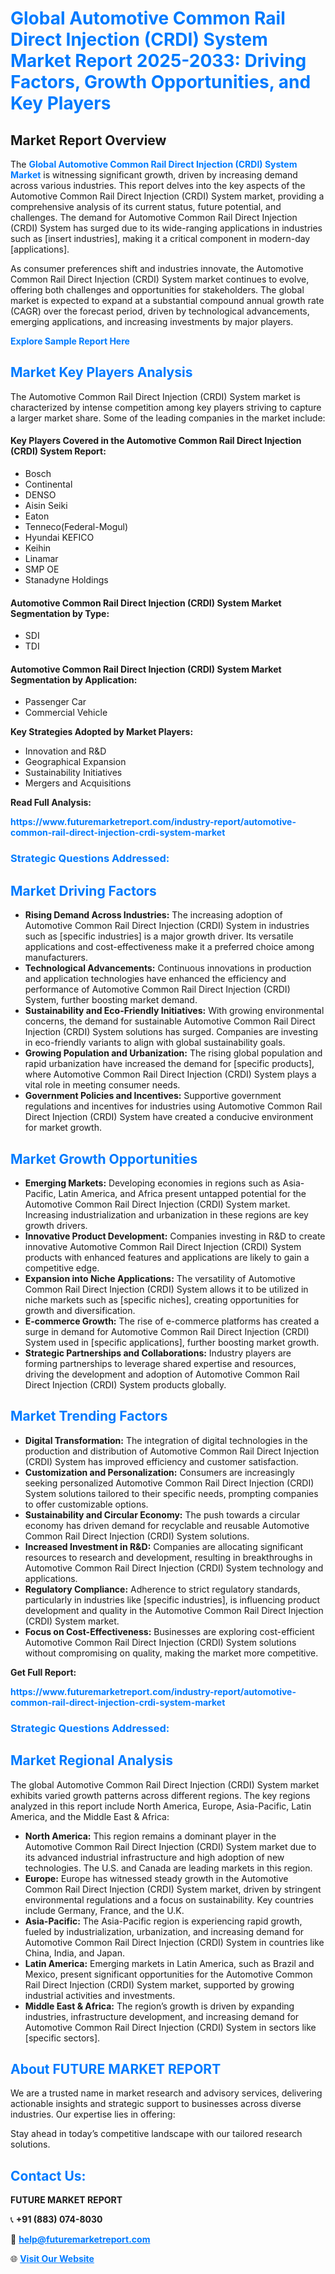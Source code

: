 <h1 style="color: #007BFF;">Global Automotive Common Rail Direct Injection (CRDI) System Market Report 2025-2033: Driving Factors, Growth Opportunities, and Key Players</h1>

<section id="overview">
<h2>Market Report Overview</h2>
<p>The <a href="https://www.futuremarketreport.com/industry-report/automotive-common-rail-direct-injection-crdi-system-market" style="color: #007BFF; text-decoration: none;"><strong>Global Automotive Common Rail Direct Injection (CRDI) System Market</strong></a> is witnessing significant growth, driven by increasing demand across various industries. This report delves into the key aspects of the Automotive Common Rail Direct Injection (CRDI) System market, providing a comprehensive analysis of its current status, future potential, and challenges. The demand for Automotive Common Rail Direct Injection (CRDI) System has surged due to its wide-ranging applications in industries such as [insert industries], making it a critical component in modern-day [applications].</p>
<p>As consumer preferences shift and industries innovate, the Automotive Common Rail Direct Injection (CRDI) System market continues to evolve, offering both challenges and opportunities for stakeholders. The global market is expected to expand at a substantial compound annual growth rate (CAGR) over the forecast period, driven by technological advancements, emerging applications, and increasing investments by major players.</p>
</section>

<section id="overview">
<p><a href="https://www.futuremarketreport.com/request-sample/reportId=56162" style="color: #007BFF; text-decoration: none;"><strong>Explore Sample Report Here</strong></a></p>
</section>

<section id="key-players">
<h2 style="color: #007BFF;">Market Key Players Analysis</h2>
<p>The Automotive Common Rail Direct Injection (CRDI) System market is characterized by intense competition among key players striving to capture a larger market share. Some of the leading companies in the market include:</p>
<h4>Key Players Covered in the Automotive Common Rail Direct Injection (CRDI) System Report:</h4>
<ul><li>Bosch</li><li>Continental</li><li>DENSO</li><li>Aisin Seiki</li><li>Eaton</li><li>Tenneco(Federal-Mogul)</li><li>Hyundai KEFICO</li><li>Keihin</li><li>Linamar</li><li>SMP OE</li><li>Stanadyne Holdings</li></ul>
<h4>Automotive Common Rail Direct Injection (CRDI) System Market Segmentation by Type:</h4>
<ul><li>SDI</li><li>TDI</li></ul>

<h4>Automotive Common Rail Direct Injection (CRDI) System Market Segmentation by Application:</h4>
<ul><li>Passenger Car</li><li>Commercial Vehicle</li></ul>
<p><strong>Key Strategies Adopted by Market Players:</strong></p>
<ul>
<li>Innovation and R&D</li>
<li>Geographical Expansion</li>
<li>Sustainability Initiatives</li>
<li>Mergers and Acquisitions</li>
</ul>
</section>

<section>
<p><strong>Read Full Analysis: </strong></p><a href="https://www.futuremarketreport.com/industry-report/automotive-common-rail-direct-injection-crdi-system-market" style="color: #007BFF; text-decoration: none;"><strong>https://www.futuremarketreport.com/industry-report/automotive-common-rail-direct-injection-crdi-system-market</strong></a>
<h3 style="color: #007BFF;">Strategic Questions Addressed:</h3>
</section>

<section id="driving-factors">
<h2 style="color: #007BFF;">Market Driving Factors</h2>
<ul>
<li><strong>Rising Demand Across Industries:</strong> The increasing adoption of Automotive Common Rail Direct Injection (CRDI) System in industries such as [specific industries] is a major growth driver. Its versatile applications and cost-effectiveness make it a preferred choice among manufacturers.</li>
<li><strong>Technological Advancements:</strong> Continuous innovations in production and application technologies have enhanced the efficiency and performance of Automotive Common Rail Direct Injection (CRDI) System, further boosting market demand.</li>
<li><strong>Sustainability and Eco-Friendly Initiatives:</strong> With growing environmental concerns, the demand for sustainable Automotive Common Rail Direct Injection (CRDI) System solutions has surged. Companies are investing in eco-friendly variants to align with global sustainability goals.</li>
<li><strong>Growing Population and Urbanization:</strong> The rising global population and rapid urbanization have increased the demand for [specific products], where Automotive Common Rail Direct Injection (CRDI) System plays a vital role in meeting consumer needs.</li>
<li><strong>Government Policies and Incentives:</strong> Supportive government regulations and incentives for industries using Automotive Common Rail Direct Injection (CRDI) System have created a conducive environment for market growth.</li>
</ul>
</section>

<section id="growth-opportunities">
<h2 style="color: #007BFF;">Market Growth Opportunities</h2>
<ul>
<li><strong>Emerging Markets:</strong> Developing economies in regions such as Asia-Pacific, Latin America, and Africa present untapped potential for the Automotive Common Rail Direct Injection (CRDI) System market. Increasing industrialization and urbanization in these regions are key growth drivers.</li>
<li><strong>Innovative Product Development:</strong> Companies investing in R&D to create innovative Automotive Common Rail Direct Injection (CRDI) System products with enhanced features and applications are likely to gain a competitive edge.</li>
<li><strong>Expansion into Niche Applications:</strong> The versatility of Automotive Common Rail Direct Injection (CRDI) System allows it to be utilized in niche markets such as [specific niches], creating opportunities for growth and diversification.</li>
<li><strong>E-commerce Growth:</strong> The rise of e-commerce platforms has created a surge in demand for Automotive Common Rail Direct Injection (CRDI) System used in [specific applications], further boosting market growth.</li>
<li><strong>Strategic Partnerships and Collaborations:</strong> Industry players are forming partnerships to leverage shared expertise and resources, driving the development and adoption of Automotive Common Rail Direct Injection (CRDI) System products globally.</li>
</ul>
</section>

<section id="trending-factors">
<h2 style="color: #007BFF;">Market Trending Factors</h2>
<ul>
<li><strong>Digital Transformation:</strong> The integration of digital technologies in the production and distribution of Automotive Common Rail Direct Injection (CRDI) System has improved efficiency and customer satisfaction.</li>
<li><strong>Customization and Personalization:</strong> Consumers are increasingly seeking personalized Automotive Common Rail Direct Injection (CRDI) System solutions tailored to their specific needs, prompting companies to offer customizable options.</li>
<li><strong>Sustainability and Circular Economy:</strong> The push towards a circular economy has driven demand for recyclable and reusable Automotive Common Rail Direct Injection (CRDI) System solutions.</li>
<li><strong>Increased Investment in R&D:</strong> Companies are allocating significant resources to research and development, resulting in breakthroughs in Automotive Common Rail Direct Injection (CRDI) System technology and applications.</li>
<li><strong>Regulatory Compliance:</strong> Adherence to strict regulatory standards, particularly in industries like [specific industries], is influencing product development and quality in the Automotive Common Rail Direct Injection (CRDI) System market.</li>
<li><strong>Focus on Cost-Effectiveness:</strong> Businesses are exploring cost-efficient Automotive Common Rail Direct Injection (CRDI) System solutions without compromising on quality, making the market more competitive.</li>
</ul>
</section>

<section>
<p><strong>Get Full Report: </strong></p><a href="https://www.futuremarketreport.com/industry-report/automotive-common-rail-direct-injection-crdi-system-market" style="color: #007BFF; text-decoration: none;"><strong>https://www.futuremarketreport.com/industry-report/automotive-common-rail-direct-injection-crdi-system-market</strong></a>
<h3 style="color: #007BFF;">Strategic Questions Addressed:</h3>
</section>


<section id="regional-analysis">
<h2 style="color: #007BFF;">Market Regional Analysis</h2>
<p>The global Automotive Common Rail Direct Injection (CRDI) System market exhibits varied growth patterns across different regions. The key regions analyzed in this report include North America, Europe, Asia-Pacific, Latin America, and the Middle East & Africa:</p>
<ul>
<li><strong>North America:</strong> This region remains a dominant player in the Automotive Common Rail Direct Injection (CRDI) System market due to its advanced industrial infrastructure and high adoption of new technologies. The U.S. and Canada are leading markets in this region.</li>
<li><strong>Europe:</strong> Europe has witnessed steady growth in the Automotive Common Rail Direct Injection (CRDI) System market, driven by stringent environmental regulations and a focus on sustainability. Key countries include Germany, France, and the U.K.</li>
<li><strong>Asia-Pacific:</strong> The Asia-Pacific region is experiencing rapid growth, fueled by industrialization, urbanization, and increasing demand for Automotive Common Rail Direct Injection (CRDI) System in countries like China, India, and Japan.</li>
<li><strong>Latin America:</strong> Emerging markets in Latin America, such as Brazil and Mexico, present significant opportunities for the Automotive Common Rail Direct Injection (CRDI) System market, supported by growing industrial activities and investments.</li>
<li><strong>Middle East & Africa:</strong> The region’s growth is driven by expanding industries, infrastructure development, and increasing demand for Automotive Common Rail Direct Injection (CRDI) System in sectors like [specific sectors].</li>
</ul>
</section>

<footer>
<h2 style="color: #007BFF;">About FUTURE MARKET REPORT</h2>
<p>We are a trusted name in market research and advisory services, delivering actionable insights and strategic support to businesses across diverse industries. Our expertise lies in offering:</p>

<p>Stay ahead in today’s competitive landscape with our tailored research solutions.</p>

<h2 style="color: #007BFF;">Contact Us:</h2>
<p><strong>FUTURE MARKET REPORT</strong></p>
<p>📞 <strong>+91 (883) 074-8030</strong></p>
<p>📧 <strong><a href="mailto:help@futuremarketreport.com" style="color: #007BFF;">help@futuremarketreport.com</a></strong></p>
<p>🌐 <strong><a href="https://www.futuremarketreport.com/" style="color: #007BFF;">Visit Our Website</a></strong></p>
</footer>